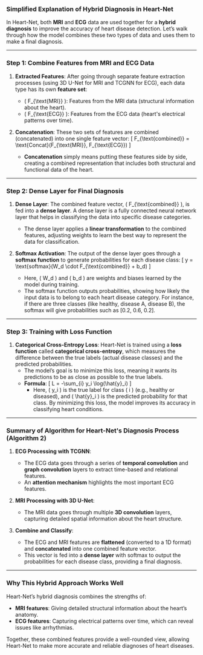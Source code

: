 ### Simplified Explanation of Hybrid Diagnosis in Heart-Net

In Heart-Net, both **MRI** and **ECG** data are used together for a **hybrid diagnosis** to improve the accuracy of heart disease detection. Let’s walk through how the model combines these two types of data and uses them to make a final diagnosis.

---

### Step 1: Combine Features from MRI and ECG Data

1. **Extracted Features**: After going through separate feature extraction processes (using 3D U-Net for MRI and TCGNN for ECG), each data type has its own **feature set**:
   - \( F_{\text{MRI}} \): Features from the MRI data (structural information about the heart).
   - \( F_{\text{ECG}} \): Features from the ECG data (heart's electrical patterns over time).

2. **Concatenation**: These two sets of features are combined (concatenated) into one single feature vector:
   \[
   F_{\text{combined}} = \text{Concat}(F_{\text{MRI}}, F_{\text{ECG}})
   \]
   - **Concatenation** simply means putting these features side by side, creating a combined representation that includes both structural and functional data of the heart.

---

### Step 2: Dense Layer for Final Diagnosis

1. **Dense Layer**: The combined feature vector, \( F_{\text{combined}} \), is fed into a **dense layer**. A dense layer is a fully connected neural network layer that helps in classifying the data into specific disease categories.
   - The dense layer applies a **linear transformation** to the combined features, adjusting weights to learn the best way to represent the data for classification.

2. **Softmax Activation**: The output of the dense layer goes through a **softmax function** to generate probabilities for each disease class:
   \[
   y = \text{softmax}(W_d \cdot F_{\text{combined}} + b_d)
   \]
   - Here, \( W_d \) and \( b_d \) are weights and biases learned by the model during training.
   - The softmax function outputs probabilities, showing how likely the input data is to belong to each heart disease category. For instance, if there are three classes (like healthy, disease A, disease B), the softmax will give probabilities such as [0.2, 0.6, 0.2].

---

### Step 3: Training with Loss Function

1. **Categorical Cross-Entropy Loss**: Heart-Net is trained using a **loss function** called **categorical cross-entropy**, which measures the difference between the true labels (actual disease classes) and the predicted probabilities.
   - The model’s goal is to minimize this loss, meaning it wants its predictions to be as close as possible to the true labels.
   - **Formula**:
     \[
     L = -\sum_{i} y_i \log(\hat{y}_i)
     \]
     - Here, \( y_i \) is the true label for class \( i \) (e.g., healthy or diseased), and \( \hat{y}_i \) is the predicted probability for that class. By minimizing this loss, the model improves its accuracy in classifying heart conditions.

---

### Summary of Algorithm for Heart-Net's Diagnosis Process (Algorithm 2)

1. **ECG Processing with TCGNN**:
   - The ECG data goes through a series of **temporal convolution** and **graph convolution** layers to extract time-based and relational features.
   - An **attention mechanism** highlights the most important ECG features.

2. **MRI Processing with 3D U-Net**:
   - The MRI data goes through multiple **3D convolution** layers, capturing detailed spatial information about the heart structure.

3. **Combine and Classify**:
   - The ECG and MRI features are **flattened** (converted to a 1D format) and **concatenated** into one combined feature vector.
   - This vector is fed into a **dense layer** with softmax to output the probabilities for each disease class, providing a final diagnosis.

---

### Why This Hybrid Approach Works Well

Heart-Net’s hybrid diagnosis combines the strengths of:
- **MRI features**: Giving detailed structural information about the heart’s anatomy.
- **ECG features**: Capturing electrical patterns over time, which can reveal issues like arrhythmias.

Together, these combined features provide a well-rounded view, allowing Heart-Net to make more accurate and reliable diagnoses of heart diseases.
